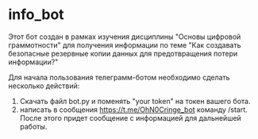 # info_bot

Этот бот создан в рамках изучения дисциплины "Основы цифровой граммотности" для получения информации по теме "Как создавать безопасные резервные копии данных для предотвращения потери информации?"

Для начала пользования телеграмм-ботом необходимо сделать несколько действий:

1. Скачать файл bot.py и поменять "your token" на токен вашего бота.
2. написать в сообщения https://t.me/OhN0Cringe_bot команду /start. После этого придет сообщение с информацией для дальнейшей работы. 
